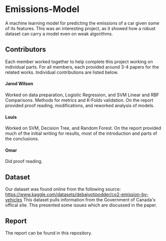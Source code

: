 # Emissions-Model
A machine learning model for predicting the emissions of a car given some of its features. This was an interesting project, as it showed how a robust dataset can carry a model even on weak algorithms.

## Contributors
Each member worked together to help complete this project working on individual parts. For all members, each provided around 3-4 papers for the related works. Individual contributions are listed below.

#### Jarod Wilson
Worked on data preparation, Logistic Regression, and SVM Linear and RBF Comparisons. Methods for metrics and K-Folds validation. 
On the report provided proof reading, modifications, and reworked analysis of models.

#### Louis
Worked on SVM, Decision Tree, and Random Forest.
On the report provided much of the initial writing for results, most of the introduction and parts of the conclusions.

#### Omar
Did proof reading.

## Dataset
Our dataset was found online from the following source: https://www.kaggle.com/datasets/debajyotipodder/co2-emission-by-vehicles
This dataset pulls information from the Government of Canada's offical site. This presented some issues which are discussed in the paper.

## Report
The report can be found in this repository.